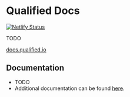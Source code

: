 # Qualified Docs

[![Netlify Status](https://api.netlify.com/api/v1/badges/27a6c94b-2bc0-4376-9a39-48ad05b5085f/deploy-status)](https://app.netlify.com/sites/fervent-mayer-2fb2ca/deploys)

TODO

[docs.qualified.io](https://docs.qualified.io)

## Documentation

* TODO
* Additional documentation can be found [here](https://docc-theme.netlify.com/).
